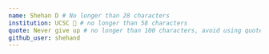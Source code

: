 ```yaml
---
name: Shehan D # No longer than 28 characters
institution: UCSC 🚩 # no longer than 58 characters
quote: Never give up # no longer than 100 characters, avoid using quotes(") to guarantee the format remains the same.
github_user: shehand
---
```

